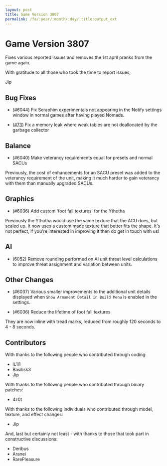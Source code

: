 ```yaml
---
layout: post
title: Game Version 3807
permalink: /fa/:year/:month/:day/:title:output_ext
---
```


# Game Version 3807

Fixes various reported issues and removes the 1st april pranks from the game again.

With gratitude to all those who took the time to report issues,

Jip

## Bug Fixes

- (#6044) Fix Seraphim experimentals not appearing in the Notify settings window in normal games after having played Nomads.

- ([#73](https://github.com/FAForever/FA-Binary-Patches/pull/73)) Fix a memory leak where weak tables are not deallocated by the garbage collector

## Balance

- (#6040) Make veterancy requirements equal for presets and normal SACUs

Previously, the cost of enhancements for an SACU preset was added to the veterancy requirement of the unit, making it much harder to gain veterancy with them than manually upgraded SACUs.

## Graphics

- (#6036) Add custom 'foot fall textures' for the Ythotha

Previously the Ythotha would use the same texture that the ACU does, but scaled up. It now uses a custom made texture that better fits the shape. It's not perfect, if you're interested in improving it then do get in touch with us!

## AI

- (6052) Remove rounding performed on AI unit threat level calculations to improve threat assignment and variation between units.

## Other Changes

- (#6037) Various smaller improvements to the additional unit details displayed when `Show Armament Detail in Build Menu` is enabled in the settings.

- (#6036) Reduce the lifetime of foot fall textures

They are now inline with tread marks, reduced from roughly 120 seconds to 4 - 8 seconds.

## Contributors

With thanks to the following people who contributed through coding:

- lL1l1
- Basilisk3
- Jip

With thanks to the following people who contributed through binary patches:

- 4z0t

With thanks to the following individuals who contributed through model, texture, and effect changes:

- Jip

And, last but certainly not least - with thanks to those that took part in constructive discussions:

- Deribus
- Aranei
- RarePleasure
